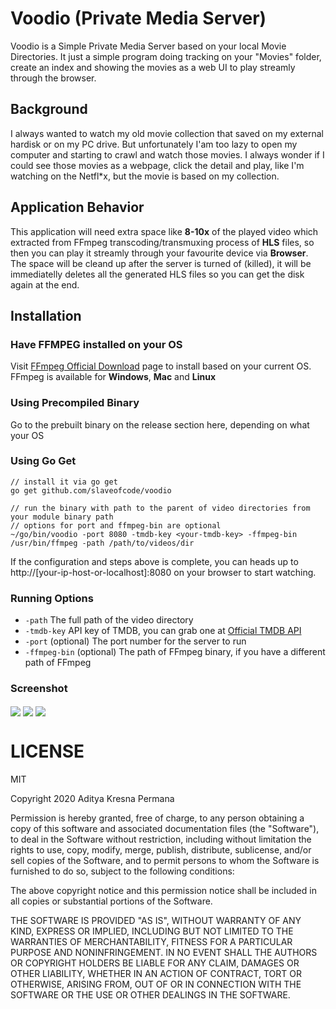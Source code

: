 # Voodio (Private Media Server)
Voodio is a Simple Private Media Server based on your local Movie Directories. It just a simple program doing tracking on your "Movies" folder, create an index and showing the movies as a web UI to play streamly through the browser.

## Background
I always wanted to watch my old movie collection that saved on my external hardisk or on my PC drive. But unfortunately I'am too lazy to open my computer and starting to crawl and watch those movies. I always wonder if I could see those movies as a webpage, click the detail and play, like I'm watching on the Netfl*x, but the movie is based on my collection. 

## Application Behavior
This application will need extra space like **8-10x** of the played video which extracted from FFmpeg transcoding/transmuxing process of **HLS** files, so then you can play it streamly through your favourite device via **Browser**. The space will be cleand up after the server is turned of (killed), it will be immediatelly deletes all the generated HLS files so you can get the disk again at the end.

## Installation

### Have FFMPEG installed on your OS

Visit [FFmpeg Official Download](https://www.ffmpeg.org/download.html) page to install based on your current OS. FFmpeg is available for **Windows**, **Mac** and **Linux**

### Using Precompiled Binary

Go to the prebuilt binary on the release section here, depending on what your OS 

### Using Go Get

    // install it via go get
    go get github.com/slaveofcode/voodio

    // run the binary with path to the parent of video directories from your module binary path
    // options for port and ffmpeg-bin are optional
    ~/go/bin/voodio -port 8080 -tmdb-key <your-tmdb-key> -ffmpeg-bin /usr/bin/ffmpeg -path /path/to/videos/dir 

If the configuration and steps above is complete, you can heads up to http://[your-ip-host-or-localhost]:8080 on your browser to start watching.

### Running Options

- `-path` The full path of the video directory
- `-tmdb-key` API key of TMDB, you can grab one at [Official TMDB API](https://www.themoviedb.org/documentation/api)
- `-port` (optional) The port number for the server to run
- `-ffmpeg-bin` (optional) The path of FFmpeg binary, if you have a different path of FFmpeg

### Screenshot
<img src="https://raw.github.com/slaveofcode/voodio/master/assets/home.jpg" align="center" />
<img src="https://raw.github.com/slaveofcode/voodio/master/assets/detail.png" align="center" />
<img src="https://raw.github.com/slaveofcode/voodio/master/assets/play.png" align="center" />

# LICENSE
MIT

Copyright 2020 Aditya Kresna Permana

Permission is hereby granted, free of charge, to any person obtaining a copy of this software and associated documentation files (the "Software"), to deal in the Software without restriction, including without limitation the rights to use, copy, modify, merge, publish, distribute, sublicense, and/or sell copies of the Software, and to permit persons to whom the Software is furnished to do so, subject to the following conditions:

The above copyright notice and this permission notice shall be included in all copies or substantial portions of the Software.

THE SOFTWARE IS PROVIDED "AS IS", WITHOUT WARRANTY OF ANY KIND, EXPRESS OR IMPLIED, INCLUDING BUT NOT LIMITED TO THE WARRANTIES OF MERCHANTABILITY, FITNESS FOR A PARTICULAR PURPOSE AND NONINFRINGEMENT. IN NO EVENT SHALL THE AUTHORS OR COPYRIGHT HOLDERS BE LIABLE FOR ANY CLAIM, DAMAGES OR OTHER LIABILITY, WHETHER IN AN ACTION OF CONTRACT, TORT OR OTHERWISE, ARISING FROM, OUT OF OR IN CONNECTION WITH THE SOFTWARE OR THE USE OR OTHER DEALINGS IN THE SOFTWARE.
